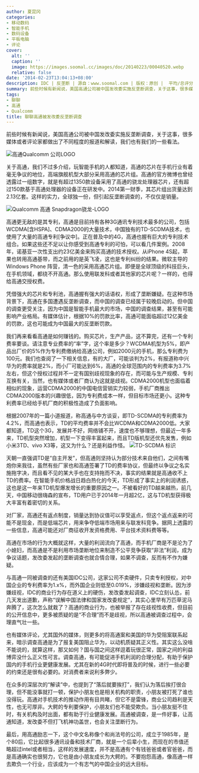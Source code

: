 ```yaml
---
author: 夏昆冈
categories:
- 移动数码
- 智能手机
- 数码设备
- 平板电脑
- 评论
cover:
  alt: ''
  caption: ''
  image: https://images.soomal.cc/images/doc/20140223/00040520.webp
  relative: false
date: '2014-02-23T13:04:13+08:00'
description: IDC | 反垄断 | 源自：www.soomal.com | 版权：原创 |  平均/总评分：09.20/469
summary: 前些时候有新闻说，美国高通公司被中国发改委实施反垄断调查，关于这事，很多媒体或者评论家都做出了不同程度的报道和解读，我们也有我们的一些看法。凭借强大的芯片和专利池，高通握有强大的话语权，形成了垄断嫌疑。在这种市场背景下，高通在多国遭遇反垄断调查，而中国的调查已经属于较晚启动的。
tags:
- 聊聊
- 高通
- Qualcomm
title: 聊聊高通被发改委反垄断调查
---
```


前些时候有新闻说，美国高通公司被中国发改委实施反垄断调查，关于这事，很多媒体或者评论家都做出了不同程度的报道和解读，我们也有我们的一些看法。

![高通Qualcomm 公司LOGO](https://images.soomal.cc/images/doc/20100705/00006259.webp)




关于高通，我们不过多介绍，玩智能手机的人都知道，高通的芯片在手机行业有着毫无争议的地位，高端旗舰机型大部分采用高通的芯片组。高通的官方微博也曾经透露过一组数字，就是有超过1350款设备采用了高通的骁龙处理器芯片，还有超过150款基于高通处理器的设备正在研发中。2014第一财季，其芯片组出货量达到2.13亿套。这样的实力，全球独一份，但引起反垄断调查的，不仅仅是销量。

![Qualcomm 高通 Snapdragon骁龙-LOGO](https://images.soomal.cc/images/doc/20130410/00029529_01.webp)




高通更无敌的是其专利，高通是目前持有各种3G通讯专利技术最多的公司，包括WCDMA[含HSPA]、CDMA2000的大量技术，中国独有的TD-SCDMA技术，也使用了大量的高通专利[争议中]。正在普及中的4G，高通也握有巨大的专利技术组合。如果这些还不足以让你感受到高通专利的可怕，可以看几件案例。2008年，诺基亚一次性支出约23亿美金来购买高通的技术授权。从iPhone 4S起，苹果也转用高通基带，而之前用的是英飞凌，这也是专利纠纷的结果。微软主导的Windows Phone 阵营，清一色的采用高通芯片组。即便是全球顶级的科技巨头，在手机领域，都绕不开高通。那么使用联发科或者其他家的芯片呢？一样的，也得给高通交授权费。

凭借强大的芯片和专利池，高通握有强大的话语权，形成了垄断嫌疑。在这种市场背景下，高通在多国遭遇反垄断调查，而中国的调查已经属于较晚启动的。但中国的调查更受关注，因为中国是智能手机最大的市场，中国的调查结果，甚至有可能影响产业格局。有媒体估计，根据10%的罚款比率，高通可能面临超过12亿美金的罚款，这也可能成为中国最大的反垄断罚款。

我们再来看看高通是如何赚钱的。购买芯片，生产产品，这不算完，还有一个专利费率要谈。请注意专业费率的“率”字，这个率是多少？WCDMA机型为5%，即产品出厂价的5%作为专利费缴纳给高通公司，例如2000元的手机，那么专利费为100元。我们也查阅了一下相关信息，有的大厂，可能谈判为2%，有报道称中兴华为的费率就是2%，而小厂可能达到6%，高通的全球范围内的专利费率为3.7%左右，但这个授权过程并不一定有国别歧视现象的存在，而可能与生产规模、专利互换有关，当然，也有媒体或者厂商认为这就是歧视。CDMA2000机型也面临着相似的现象，运营CDMA2000的中国电信营销实力较弱，手机厂商推出CDMA2000版本的兴趣很低，因为专利费成本一样，但目标市场还更小。这种专利费率已经给手机厂商的积极性造成了负面影响。

根据2007年的一篇小道报道，称高通与中方谈妥，即TD-SCDMA的专利费率为4.2%，而高通也表示，TD的平均费率并不会比WCDMA和CDMA2000低。大家都知道，TD这个3G，发展并不好，网络铺不开，速度也不够理想，但最近一年多来，TD机型突然增加，机型一下变得丰富起来，而且TD版机型还优先发售，例如小米3TD、vivo X3等，这又为什么？还是利益作怪。
![TD-SCDMA 标识](https://images.soomal.cc/images/doc/20140222/00040517_01.webp)




天朝一直强调TD是“自主开发”，但高通则坚持认为部分技术来自他们，之间有嘴炮你来我往，虽然有些厂家也和高通签署了TD的费率协议，但最终以争议之名实施拖字决，而且看不见的某大手也在支持拖而不决，事实的结果就是高通收不上TD的费率。在智能手机价格战日趋白热化的今天，TD形成了事实上的利润诱惑，这也是这一年来TD机型爆发增长的重要原因之一。不被看好的TD越来越热，前几天，中国移动很嗨森的宣布，TD用户已于2014年一月超2亿，这与TD机型获得极大丰富有着密切的关系。

对厂家，高通还有返点制度，销量达到协议值可以享受返点，但这个返点返来的可能不是现金，而是低端芯片，用来争夺低端市场用来与联发科竞争。据网上透露的一些信息，高通可能还对厂商征收开发资格费用、平台技术资料费等等。

高通在市场的行为大概就这样，大量的利润流向了高通，而手机厂商是不是沦为了小媳妇，而高通是不是利用市场垄断地位来制造不公平竞争获取“非法”利润，成为争议话题，发改委发起的垄断调查也就合情合理，如果不调查，反而有不作为嫌疑。

与高通一同被调查的还有美国IDC公司，这家公司不卖硬件，只卖专利授权，对中国企业的专利费率为1.x%，而外国企业则低至0.019%，涉嫌歧视和垄断。因为涉嫌歧视，IDC的商业行为存在道义上的硬伤，发改委发起调查，IDC立刻认怂，前几天发出道歉，声称“误解中国法律和国家发改委规定”，其实心里早有万匹草泥马奔腾了，这次怎么就栽了？高通的商业行为，也被举报了存在歧视性收费，但目前的公开信息中，更多被质疑的是“不合理”而不是歧视，所以高通被调查过程中，会理直气壮一些。

也有媒体评论，尤其国外的媒体，则更多的将高通案和美国的华为受阻案联系起来，暗示调查高通是为了报复美国阻止华为，以动机质疑其正义性。其实这么没啥不能说的，就算这样，那又如何？国与国之间这样逗着玩很正常，国家之间的利益博弈没什么正义性可言。调查高通，有可能促进手机利润的合理分配，有助于保护国内的手机行业更健康发展。尤其在新的4G时代即将普及的时候，进行一些必要的约束还是很有必要的。对消费者来说利多弊少。

在众多的深层次的“解读”中，也提到了“落后就要挨打”，我们认为落后挨打很合理，但不能没事就打一顿，保护小朋友也是相关机构的职责，小朋友被打死了谁也没得玩。高通对手机技术的推动作用有目共睹，但它不是雷锋，商业公司趋利是天性，也无可厚非。大鳄的专利要保护，小朋友们也不能受欺负。当小朋友挺不住时，有关机构及时出面，都有助于行业健康发展。高通被调查，是一件好事，让高通知道，发改委不但打飞机神功盖世，也会关注垄断行为。

最后，用高通励志一下，这个中文名称像个和尚法号的公司，成立于1985年，是个80后，它比起很多通讯设备和技术厂商，就是一个后辈小生，而现在的市值还略超过intel或者相当，这样的发展速度，并不是高通有个有钱爸爸或者官爸爸，而是高通确实也很努力，它也是由小朋友成长为大鳄的。不要抱怨高通，像高通一样去欺负一个行业，应该成为一个有志气的中国企业的远大目标。